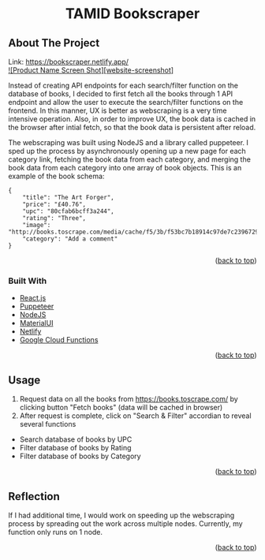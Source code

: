 <div id="top"></div>
<h1 align="center">TAMID Bookscraper</h1>

<!-- ABOUT THE PROJECT -->
## About The Project

Link: https://bookscraper.netlify.app/<br>
[![Product Name Screen Shot][website-screenshot]](https://bookscraper.netlify.app/)

Instead of creating API endpoints for each search/filter function on the database of books, I decided to first fetch all the books through 1 API endpoint and allow the user to execute the search/filter functions on the frontend. In this manner, UX is better as webscraping is a very time intensive operation. Also, in order to improve UX, the book data is cached in the browser after intial fetch, so that the book data is persistent after reload.

The webscraping was built using NodeJS and a library called puppeteer. I sped up the process by asynchronously opening up a new page for each category link, fetching the book data from each category, and merging the book data from each category into one array of book objects. This is an example of the book schema:<br>
```
{
    "title": "The Art Forger",
    "price": "£40.76",
    "upc": "80cfab6bcff3a244",
    "rating": "Three",
    "image": "http://books.toscrape.com/media/cache/f5/3b/f53bc7b18914c97de7c23967293be119.jpg",
    "category": "Add a comment"
}
```

<p align="right">(<a href="#top">back to top</a>)</p>



### Built With

* [React.js](https://reactjs.org/)
* [Puppeteer](https://devdocs.io/puppeteer/)
* [NodeJS](https://nodejs.dev/)
* [MaterialUI](https://mui.com/)
* [Netlify](https://www.netlify.com/)
* [Google Cloud Functions](https://cloud.google.com/functions)

<p align="right">(<a href="#top">back to top</a>)</p>


<!-- USAGE EXAMPLES -->
## Usage

1. Request data on all the books from https://books.toscrape.com/ by clicking button "Fetch books" (data will be cached in browser)
2. After request is complete, click on "Search & Filter" accordian to reveal several functions
  - Search database of books by UPC
  - Filter database of books by Rating
  - Filter database of books by Category

<p align="right">(<a href="#top">back to top</a>)</p>

<!-- USAGE EXAMPLES -->
## Reflection

If I had additional time, I would work on speeding up the webscraping process by spreading out the work across multiple nodes. Currently, my function only runs on 1 node.

<p align="right">(<a href="#top">back to top</a>)</p>

